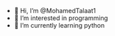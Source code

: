 - 👋 Hi, I’m @MohamedTalaat1
- 👀 I’m interested in programming
- 🌱 I’m currently learning python

<!---
MohamedTalaat1/MohamedTalaat1 is a ✨ special ✨ repository because its `README.md` (this file) appears on your GitHub profile.
You can click the Preview link to take a look at your changes.
--->
